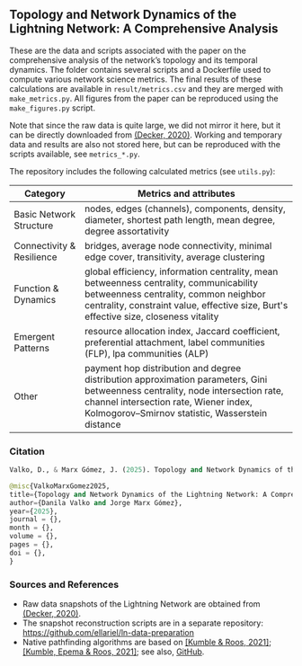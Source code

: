 ## Topology and Network Dynamics of the Lightning Network: A Comprehensive Analysis

These are the data and scripts associated with the paper on the comprehensive analysis of the network’s topology and its temporal dynamics. The folder contains several scripts and a Dockerfile used to compute various network science metrics. The final results of these calculations are available in `result/metrics.csv` and they are merged with `make_metrics.py`. All figures from the paper can be reproduced using the `make_figures.py` script.

Note that since the raw data is quite large, we did not mirror it here, but it can be directly downloaded from [(Decker, 2020)](https://github.com/lnresearch/topology). Working and temporary data and results are also not stored here, but can be reproduced with the scripts available, see `metrics_*.py`.

The repository includes the following calculated metrics (see `utils.py`):

 **Category**|**Metrics and attributes**                    
-------------|--------------------------
Basic Network Structure|nodes, edges (channels), components, density, diameter, shortest path length, mean degree, degree assortativity
Connectivity & Resilience|bridges, average node connectivity, minimal edge cover, transitivity, average clustering
Function & Dynamics|global efficiency, information centrality, mean betweenness centrality, communicability betweenness centrality, common neighbor centrality, constraint value, effective size, Burt's effective size, closeness vitality
Emergent Patterns|resource allocation index, Jaccard coefficient, preferential attachment, label communities (FLP), lpa communities (ALP)
Other|payment hop distribution and degree distribution approximation parameters, Gini betweenness centrality, node intersection rate, channel intersection rate, Wiener index, Kolmogorov–Smirnov statistic, Wasserstein distance


### Citation

```python
Valko, D., & Marx Gómez, J. (2025). Topology and Network Dynamics of the Lightning Network: A Comprehensive Analysis
```

```python
@misc{ValkoMarxGomez2025,
title={Topology and Network Dynamics of the Lightning Network: A Comprehensive Analysis}, 
author={Danila Valko and Jorge Marx Gómez},
year={2025},
journal = {},
month = {},
volume = {},
pages = {},
doi = {},
}
```


### Sources and References

- Raw data snapshots of the Lightning Network are obtained from [(Decker, 2020)](https://github.com/lnresearch/topology).
- The snapshot reconstruction scripts are in a separate repository: https://github.com/ellariel/ln-data-preparation
- Native pathfinding algorithms are based on [[Kumble & Roos, 2021]](https://ieeexplore.ieee.org/document/9566199); [[Kumble, Epema & Roos, 2021]](https://arxiv.org/pdf/2107.10070.pdf); see also, [GitHub](https://github.com/SatwikPrabhu/Attacking-Lightning-s-anonymity).


